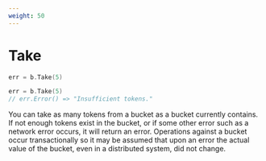 ```yaml
---
weight: 50
---
```


# Take 

```go
err = b.Take(5)

err = b.Take(5)
// err.Error() => "Insufficient tokens."
```

You can take as many tokens from a bucket as a bucket currently contains. If not enough tokens exist
in the bucket, or if some other error such as a network error occurs, it will return an error. Operations against
a bucket occur transactionally so it may be assumed that upon an error the actual value of the bucket,
even in a distributed system, did not change.
